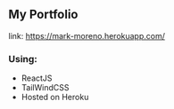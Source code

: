 ## My Portfolio
link: https://mark-moreno.herokuapp.com/

### Using:

- ReactJS
- TailWindCSS
- Hosted on Heroku


